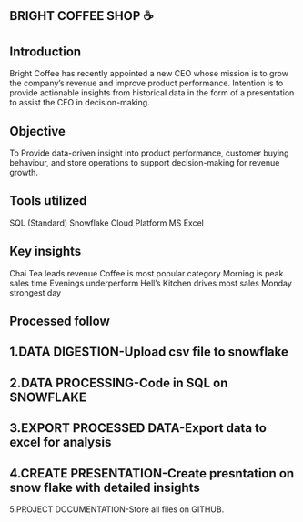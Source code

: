 ## BRIGHT COFFEE SHOP ☕

## Introduction 
Bright Coffee has recently appointed a new CEO whose mission is to grow the company’s revenue and improve product performance.
Intention is to provide actionable insights from historical data in the form of a presentation to assist the CEO in decision-making.

## Objective
To Provide data-driven insight into product performance, customer buying behaviour, and store operations to support decision-making for revenue growth.

## Tools utilized
SQL (Standard)
Snowflake Cloud Platform
MS Excel

## Key insights
Chai Tea leads revenue
Coffee is most popular category
Morning is peak sales time
Evenings underperform
Hell’s Kitchen drives most sales
Monday strongest day

## Processed follow
1.DATA DIGESTION-Upload csv file to snowflake
--------------------------------------
2.DATA PROCESSING-Code in SQL on SNOWFLAKE
---------
3.EXPORT PROCESSED DATA-Export data to excel for analysis
-----------
4.CREATE PRESENTATION-Create presntation on snow flake with detailed insights
-------------
5.PROJECT DOCUMENTATION-Store all files on GITHUB.


